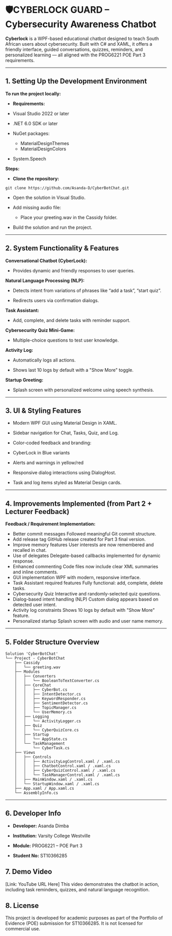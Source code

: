 # 🛡️CYBERLOCK GUARD – Cybersecurity Awareness Chatbot

**Cyberlock** is a WPF-based educational chatbot designed to teach South African users about cybersecurity. Built with C# and XAML, it offers a friendly interface, guided conversations, quizzes, reminders, and personalized learning — all aligned with the PROG6221 POE Part 3 requirements.

---

## 1. Setting Up the Development Environment
**To run the project locally:**
- **Requirements:**

- Visual Studio 2022 or later

- .NET 6.0 SDK or later

- NuGet packages:
  - MaterialDesignThemes
  - MaterialDesignColors

- System.Speech

**Steps:**
- **Clone the repository:**

```git clone https://github.com/Asanda-D/CyberBotChat.git```

- Open the solution in Visual Studio.

- Add missing audio file:
  - Place your greeting.wav in the Cassidy folder.

- Build the solution and run the project.

---

## 2. System Functionality & Features

**Conversational Chatbot (CyberLock):** 
- Provides dynamic and friendly responses to user queries.

**Natural Language Processing (NLP):**
- Detects intent from variations of phrases like “add a task”, “start quiz”.

- Redirects users via confirmation dialogs.

**Task Assistant:**
- Add, complete, and delete tasks with reminder support.

**Cybersecurity Quiz Mini-Game:**
- Multiple-choice questions to test user knowledge.

**Activity Log:**
- Automatically logs all actions.

- Shows last 10 logs by default with a "Show More" toggle.

**Startup Greeting:**
- Splash screen with personalized welcome using speech synthesis.

---

## 3. UI & Styling Features

- Modern WPF GUI using Material Design in XAML.

- Sidebar navigation for Chat, Tasks, Quiz, and Log.

- Color-coded feedback and branding:

- CyberLock in Blue variants

- Alerts and warnings in yellow/red

- Responsive dialog interactions using DialogHost.

- Task and log items styled as Material Design cards.

---

## 4. Improvements Implemented (from Part 2 + Lecturer Feedback)

**Feedback / Requirement	Implementation:**

- Better commit messages	Followed meaningful Git commit structure.
- Add release tag	GitHub release created for Part 3 final version.
- Improve memory features	User interests are now remembered and recalled in chat.
- Use of delegates	Delegate-based callbacks implemented for dynamic response.
- Enhanced commenting	Code files now include clear XML summaries and inline comments.
- GUI implementation	WPF with modern, responsive interface.
- Task Assistant required features	Fully functional: add, complete, delete tasks.
- Cybersecurity Quiz	Interactive and randomly-selected quiz questions.
- Dialog-based intent handling (NLP)	Custom dialog appears based on detected user intent.
- Activity log constraints	Shows 10 logs by default with "Show More" feature.
- Personalized startup	Splash screen with audio and user name memory.

---

## 5. Folder Structure Overview

```
Solution 'CyberBotChat'
└── Project - CyberBotChat
    ├── Cassidy
    │   └── greeting.wav
    ├── Modules
    │   ├── Converters
    │   │   └── BooleanToTextConverter.cs
    │   ├── CoreChat
    │   │   ├── CyberBot.cs
    │   │   ├── IntentDetector.cs
    │   │   ├── KeywordResponder.cs
    │   │   ├── SentimentDetector.cs
    │   │   ├── TopicManager.cs
    │   │   └── UserMemory.cs
    │   ├── Logging
    │   │   └── ActivityLogger.cs
    │   ├── Quiz
    │   │   └── CyberQuizCore.cs
    │   ├── Startup
    │   │   └── AppState.cs
    │   └── TaskManagement
    │       └── CyberTask.cs
    ├── Views
    │   ├── Controls
    │   │   ├── ActivityLogControl.xaml / .xaml.cs
    │   │   ├── ChatbotControl.xaml / .xaml.cs
    │   │   ├── CyberQuizControl.xaml / .xaml.cs
    │   │   └── TaskManagerControl.xaml / .xaml.cs
    │   ├── MainWindow.xaml / .xaml.cs
    │   └── StartupWindow.xaml / .xaml.cs
    ├── App.xaml / App.xaml.cs
    └── AssemblyInfo.cs
```

---

## 6. Developer Info

- **Developer:** Asanda Dimba

- **Institution:** Varsity College Westville

- **Module:** PROG6221 – POE Part 3

- **Student No:** ST10366285

## 7. Demo Video

[Link: YouTube URL Here]
This video demonstrates the chatbot in action, including task reminders, quizzes, and natural language recognition.

## 8. License
This project is developed for academic purposes as part of the Portfolio of Evidence (POE) submission for ST10366285.
It is not licensed for commercial use.
